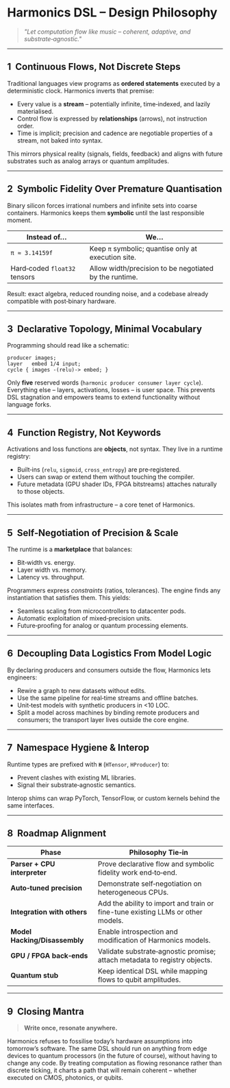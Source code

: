 # Harmonics DSL – Design Philosophy

> *"Let computation flow like music – coherent, adaptive, and substrate‑agnostic."*

---

## 1  Continuous Flows, Not Discrete Steps

Traditional languages view programs as **ordered statements** executed by a deterministic clock. Harmonics inverts that premise:

* Every value is a **stream** – potentially infinite, time‑indexed, and lazily materialised.
* Control flow is expressed by **relationships** (arrows), not instruction order.
* Time is implicit; precision and cadence are negotiable properties of a stream, not baked into syntax.

This mirrors physical reality (signals, fields, feedback) and aligns with future substrates such as analog arrays or quantum amplitudes.

---

## 2  Symbolic Fidelity Over Premature Quantisation

Binary silicon forces irrational numbers and infinite sets into coarse containers. Harmonics keeps them **symbolic** until the last responsible moment.

| Instead of…                  | We…                                                    |
| ---------------------------- | ------------------------------------------------------ |
| `π ≈ 3.14159f`               | Keep `π` symbolic; quantise only at execution site.    |
| Hard‑coded `float32` tensors | Allow width/precision to be negotiated by the runtime. |

Result: exact algebra, reduced rounding noise, and a codebase already compatible with post‑binary hardware.

---

## 3  Declarative Topology, Minimal Vocabulary

Programming should read like a schematic:

```harmonics
producer images;
layer   embed 1/4 input;
cycle { images -(relu)-> embed; }
```

Only **five** reserved words (`harmonic producer consumer layer cycle`). Everything else – layers, activations, losses – is user space. This prevents DSL stagnation and empowers teams to extend functionality without language forks.

---

## 4  Function Registry, Not Keywords

Activations and loss functions are **objects**, not syntax. They live in a runtime registry:

* Built‑ins (`relu`, `sigmoid`, `cross_entropy`) are pre‑registered.
* Users can swap or extend them without touching the compiler.
* Future metadata (GPU shader IDs, FPGA bitstreams) attaches naturally to those objects.

This isolates math from infrastructure – a core tenet of Harmonics.

---

## 5  Self‑Negotiation of Precision & Scale

The runtime is a **marketplace** that balances:

* Bit‑width vs. energy.
* Layer width vs. memory.
* Latency vs. throughput.

Programmers express *constraints* (ratios, tolerances). The engine finds any instantiation that satisfies them. This yields:

* Seamless scaling from microcontrollers to datacenter pods.
* Automatic exploitation of mixed‑precision units.
* Future‑proofing for analog or quantum processing elements.

---

## 6  Decoupling Data Logistics From Model Logic

By declaring producers and consumers outside the flow, Harmonics lets engineers:

* Rewire a graph to new datasets without edits.
* Use the same pipeline for real‑time streams and offline batches.
* Unit‑test models with synthetic producers in <10 LOC.
* Split a model across machines by binding remote producers and consumers; the transport layer lives outside the core engine.

---

## 7  Namespace Hygiene & Interop

Runtime types are prefixed with **`H`** (`HTensor`, `HProducer`) to:

* Prevent clashes with existing ML libraries.
* Signal their substrate‑agnostic semantics.

Interop shims can wrap PyTorch, TensorFlow, or custom kernels behind the same interfaces.

---

## 8  Roadmap Alignment

| Phase                         | Philosophy Tie‑in                                                               |
| ----------------------------- | ------------------------------------------------------------------------------- |
| **Parser + CPU interpreter**  | Prove declarative flow and symbolic fidelity work end‑to‑end.                   |
| **Auto‑tuned precision**      | Demonstrate self‑negotiation on heterogeneous CPUs.                             |
| **Integration with others**   | Add the ability to import and train or fine-tune existing LLMs or other models. |
| **Model Hacking/Disassembly** | Enable introspection and modification of Harmonics models.                      |
| **GPU / FPGA back‑ends**      | Validate substrate‑agnostic promise; attach metadata to registry objects.       |
| **Quantum stub**              | Keep identical DSL while mapping flows to qubit amplitudes.                     |

---

## 9  Closing Mantra

> **Write once, resonate anywhere.**

Harmonics refuses to fossilise today’s hardware assumptions into tomorrow’s software. The same DSL should run on
anything from edge devices to quantum processors (in the future of course), without having to change any code.
By treating computation as flowing resonance rather than discrete ticking, it charts a path that will remain
coherent – whether executed on CMOS, photonics, or qubits.

